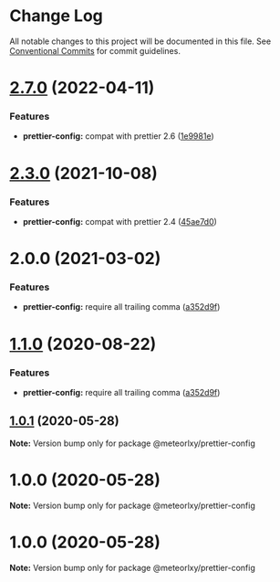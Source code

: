 # Change Log

All notable changes to this project will be documented in this file.
See [Conventional Commits](https://conventionalcommits.org) for commit guidelines.

# [2.7.0](https://github.com/meteorlxy/configs/compare/v2.6.0...v2.7.0) (2022-04-11)

### Features

- **prettier-config:** compat with prettier 2.6 ([1e9981e](https://github.com/meteorlxy/configs/commit/1e9981e3eba7de3f611c863842cda63fe68e157c))

# [2.3.0](https://github.com/meteorlxy/configs/compare/v2.2.0...v2.3.0) (2021-10-08)

### Features

- **prettier-config:** compat with prettier 2.4 ([45ae7d0](https://github.com/meteorlxy/configs/commit/45ae7d0e987e766e7b1eba9920f58977480c6045))

# 2.0.0 (2021-03-02)

### Features

- **prettier-config:** require all trailing comma ([a352d9f](https://github.com/meteorlxy/configs/commit/a352d9f5fc414fa77976a6c8c3344c0c3c8259a8))

# [1.1.0](https://github.com/meteorlxy/configs/compare/@meteorlxy/prettier-config@1.0.1...@meteorlxy/prettier-config@1.1.0) (2020-08-22)

### Features

- **prettier-config:** require all trailing comma ([a352d9f](https://github.com/meteorlxy/configs/commits/a352d9f5fc414fa77976a6c8c3344c0c3c8259a8))

## [1.0.1](https://github.com/meteorlxy/configs/compare/@meteorlxy/prettier-config@1.0.0...@meteorlxy/prettier-config@1.0.1) (2020-05-28)

**Note:** Version bump only for package @meteorlxy/prettier-config

# 1.0.0 (2020-05-28)

**Note:** Version bump only for package @meteorlxy/prettier-config

# 1.0.0 (2020-05-28)

**Note:** Version bump only for package @meteorlxy/prettier-config
